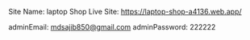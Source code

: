 Site Name: laptop Shop
Live Site: https://laptop-shop-a4136.web.app/



adminEmail: mdsajib850@gmail.com
adminPassword: 222222